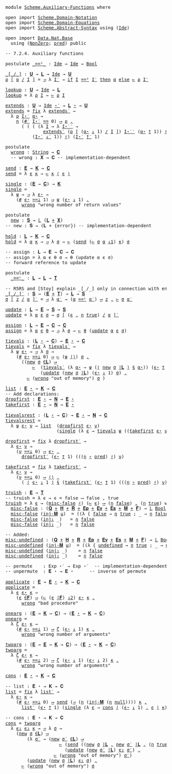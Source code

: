 <pre class="Agda">

<a id="15" class="Keyword">module</a> <a id="22" href="Scheme.Auxiliary-Functions.html" class="Module">Scheme.Auxiliary-Functions</a> <a id="49" class="Keyword">where</a>

<a id="56" class="Keyword">open</a> <a id="61" class="Keyword">import</a> <a id="68" href="Scheme.Domain-Notation.html" class="Module">Scheme.Domain-Notation</a>
<a id="91" class="Keyword">open</a> <a id="96" class="Keyword">import</a> <a id="103" href="Scheme.Domain-Equations.html" class="Module">Scheme.Domain-Equations</a>
<a id="127" class="Keyword">open</a> <a id="132" class="Keyword">import</a> <a id="139" href="Scheme.Abstract-Syntax.html" class="Module">Scheme.Abstract-Syntax</a> <a id="162" class="Keyword">using</a> <a id="168" class="Symbol">(</a><a id="169" href="Scheme.Abstract-Syntax.html#195" class="Postulate">Ide</a><a id="172" class="Symbol">)</a>

<a id="175" class="Keyword">open</a> <a id="180" class="Keyword">import</a> <a id="187" href="Data.Nat.Base.html" class="Module">Data.Nat.Base</a>
  <a id="203" class="Keyword">using</a> <a id="209" class="Symbol">(</a><a id="210" href="Data.Nat.Base.html#3266" class="Record">NonZero</a><a id="217" class="Symbol">;</a> <a id="219" href="Data.Nat.Base.html#5272" class="Function">pred</a><a id="223" class="Symbol">)</a> <a id="225" class="Keyword">public</a>

<a id="233" class="Comment">-- 7.2.4. Auxiliary functions</a>

<a id="264" class="Keyword">postulate</a> <a id="_==ᴵ_"></a><a id="274" href="Scheme.Auxiliary-Functions.html#274" class="Postulate Operator">_==ᴵ_</a> <a id="280" class="Symbol">:</a> <a id="282" href="Scheme.Abstract-Syntax.html#195" class="Postulate">Ide</a> <a id="286" class="Symbol">→</a> <a id="288" href="Scheme.Abstract-Syntax.html#195" class="Postulate">Ide</a> <a id="292" class="Symbol">→</a> <a id="294" href="Agda.Builtin.Bool.html#173" class="Datatype">Bool</a>

<a id="_[_/_]"></a><a id="300" href="Scheme.Auxiliary-Functions.html#300" class="Function Operator">_[_/_]</a> <a id="307" class="Symbol">:</a> <a id="309" href="Scheme.Domain-Equations.html#988" class="Postulate">𝐔</a> <a id="311" class="Symbol">→</a> <a id="313" href="Scheme.Domain-Equations.html#210" class="Function">𝐋</a> <a id="315" class="Symbol">→</a> <a id="317" href="Scheme.Abstract-Syntax.html#195" class="Postulate">Ide</a> <a id="321" class="Symbol">→</a> <a id="323" href="Scheme.Domain-Equations.html#988" class="Postulate">𝐔</a>
<a id="325" href="Scheme.Auxiliary-Functions.html#325" class="Bound">ρ</a> <a id="327" href="Scheme.Auxiliary-Functions.html#300" class="Function Operator">[</a> <a id="329" href="Scheme.Auxiliary-Functions.html#329" class="Bound">α</a> <a id="331" href="Scheme.Auxiliary-Functions.html#300" class="Function Operator">/</a> <a id="333" href="Scheme.Auxiliary-Functions.html#333" class="Bound">I</a> <a id="335" href="Scheme.Auxiliary-Functions.html#300" class="Function Operator">]</a> <a id="337" class="Symbol">=</a> <a id="339" href="Scheme.Domain-Equations.html#1510" class="Field">◅</a> <a id="341" class="Symbol">λ</a> <a id="343" href="Scheme.Auxiliary-Functions.html#343" class="Bound">I′</a> <a id="346" class="Symbol">→</a> <a id="348" href="Data.Bool.Base.html#1505" class="Function Operator">if</a> <a id="351" href="Scheme.Auxiliary-Functions.html#333" class="Bound">I</a> <a id="353" href="Scheme.Auxiliary-Functions.html#274" class="Postulate Operator">==ᴵ</a> <a id="357" href="Scheme.Auxiliary-Functions.html#343" class="Bound">I′</a> <a id="360" href="Data.Bool.Base.html#1505" class="Function Operator">then</a> <a id="365" href="Scheme.Auxiliary-Functions.html#329" class="Bound">α</a> <a id="367" href="Data.Bool.Base.html#1505" class="Function Operator">else</a> <a id="372" href="Scheme.Domain-Equations.html#1498" class="Field">▻</a> <a id="374" href="Scheme.Auxiliary-Functions.html#325" class="Bound">ρ</a> <a id="376" href="Scheme.Auxiliary-Functions.html#343" class="Bound">I′</a>

<a id="lookup"></a><a id="380" href="Scheme.Auxiliary-Functions.html#380" class="Function">lookup</a> <a id="387" class="Symbol">:</a> <a id="389" href="Scheme.Domain-Equations.html#988" class="Postulate">𝐔</a> <a id="391" class="Symbol">→</a> <a id="393" href="Scheme.Abstract-Syntax.html#195" class="Postulate">Ide</a> <a id="397" class="Symbol">→</a> <a id="399" href="Scheme.Domain-Equations.html#210" class="Function">𝐋</a>
<a id="401" href="Scheme.Auxiliary-Functions.html#380" class="Function">lookup</a> <a id="408" class="Symbol">=</a> <a id="410" class="Symbol">λ</a> <a id="412" href="Scheme.Auxiliary-Functions.html#412" class="Bound">ρ</a> <a id="414" href="Scheme.Auxiliary-Functions.html#414" class="Bound">I</a> <a id="416" class="Symbol">→</a> <a id="418" href="Scheme.Domain-Equations.html#1498" class="Field">▻</a> <a id="420" href="Scheme.Auxiliary-Functions.html#412" class="Bound">ρ</a> <a id="422" href="Scheme.Auxiliary-Functions.html#414" class="Bound">I</a>

<a id="extends"></a><a id="425" href="Scheme.Auxiliary-Functions.html#425" class="Function">extends</a> <a id="433" class="Symbol">:</a> <a id="435" href="Scheme.Domain-Equations.html#988" class="Postulate">𝐔</a> <a id="437" class="Symbol">→</a> <a id="439" href="Scheme.Abstract-Syntax.html#195" class="Postulate">Ide</a> <a id="443" href="Scheme.Domain-Notation.html#2877" class="Function Operator">⋆′</a> <a id="446" class="Symbol">→</a> <a id="448" href="Scheme.Domain-Equations.html#210" class="Function">𝐋</a> <a id="450" href="Scheme.Domain-Notation.html#3882" class="Function Operator">⋆</a> <a id="452" class="Symbol">→</a> <a id="454" href="Scheme.Domain-Equations.html#988" class="Postulate">𝐔</a>
<a id="456" href="Scheme.Auxiliary-Functions.html#425" class="Function">extends</a> <a id="464" class="Symbol">=</a> <a id="466" href="Scheme.Domain-Notation.html#676" class="Postulate">fix</a> <a id="470" class="Symbol">λ</a> <a id="472" href="Scheme.Auxiliary-Functions.html#472" class="Bound">extends′</a> <a id="481" class="Symbol">→</a>
  <a id="485" class="Symbol">λ</a> <a id="487" href="Scheme.Auxiliary-Functions.html#487" class="Bound">ρ</a> <a id="489" href="Scheme.Auxiliary-Functions.html#489" class="Bound">I⋆′</a> <a id="493" href="Scheme.Auxiliary-Functions.html#493" class="Bound">α⋆</a> <a id="496" class="Symbol">→</a>
    <a id="502" href="Scheme.Domain-Notation.html#1032" class="Postulate">η</a> <a id="504" class="Symbol">(</a><a id="505" href="Scheme.Domain-Notation.html#2943" class="Function">#′</a> <a id="508" href="Scheme.Auxiliary-Functions.html#489" class="Bound">I⋆′</a> <a id="512" href="Data.Nat.Base.html#1289" class="Primitive Operator">==</a> <a id="515" class="Number">0</a><a id="516" class="Symbol">)</a> <a id="518" href="Scheme.Domain-Notation.html#4841" class="Postulate Operator">⟶</a> <a id="520" href="Scheme.Auxiliary-Functions.html#487" class="Bound">ρ</a> <a id="522" href="Scheme.Domain-Notation.html#4841" class="Postulate Operator">,</a>
      <a id="530" class="Symbol">(</a> <a id="532" class="Symbol">(</a> <a id="534" class="Symbol">(</a> <a id="536" class="Symbol">(λ</a> <a id="539" href="Scheme.Auxiliary-Functions.html#539" class="Bound">I</a> <a id="541" class="Symbol">→</a> <a id="543" class="Symbol">λ</a> <a id="545" href="Scheme.Auxiliary-Functions.html#545" class="Bound">I⋆′′</a> <a id="550" class="Symbol">→</a>
              <a id="566" href="Scheme.Auxiliary-Functions.html#472" class="Bound">extends′</a> <a id="575" class="Symbol">(</a><a id="576" href="Scheme.Auxiliary-Functions.html#487" class="Bound">ρ</a> <a id="578" href="Scheme.Auxiliary-Functions.html#300" class="Function Operator">[</a> <a id="580" class="Symbol">(</a><a id="581" href="Scheme.Auxiliary-Functions.html#493" class="Bound">α⋆</a> <a id="584" href="Scheme.Domain-Notation.html#4377" class="Function Operator">↓</a> <a id="586" class="Number">1</a><a id="587" class="Symbol">)</a> <a id="589" href="Scheme.Auxiliary-Functions.html#300" class="Function Operator">/</a> <a id="591" href="Scheme.Auxiliary-Functions.html#539" class="Bound">I</a> <a id="593" href="Scheme.Auxiliary-Functions.html#300" class="Function Operator">]</a><a id="594" class="Symbol">)</a> <a id="596" href="Scheme.Auxiliary-Functions.html#545" class="Bound">I⋆′′</a> <a id="601" class="Symbol">(</a><a id="602" href="Scheme.Auxiliary-Functions.html#493" class="Bound">α⋆</a> <a id="605" href="Scheme.Domain-Notation.html#4501" class="Function Operator">†</a> <a id="607" class="Number">1</a><a id="608" class="Symbol">))</a> <a id="611" href="Scheme.Domain-Notation.html#1062" class="Postulate Operator">♯</a><a id="612" class="Symbol">)</a>
          <a id="624" class="Symbol">(</a><a id="625" href="Scheme.Auxiliary-Functions.html#489" class="Bound">I⋆′</a> <a id="629" href="Scheme.Domain-Notation.html#3089" class="Function Operator">↓′</a> <a id="632" class="Number">1</a><a id="633" class="Symbol">))</a> <a id="636" href="Scheme.Domain-Notation.html#1062" class="Postulate Operator">♯</a><a id="637" class="Symbol">)</a> <a id="639" class="Symbol">(</a><a id="640" href="Scheme.Auxiliary-Functions.html#489" class="Bound">I⋆′</a> <a id="644" href="Scheme.Domain-Notation.html#3351" class="Function Operator">†′</a> <a id="647" class="Number">1</a><a id="648" class="Symbol">)</a>

<a id="651" class="Keyword">postulate</a>
  <a id="wrong"></a><a id="663" href="Scheme.Auxiliary-Functions.html#663" class="Postulate">wrong</a> <a id="669" class="Symbol">:</a> <a id="671" href="Agda.Builtin.String.html#335" class="Postulate">String</a> <a id="678" class="Symbol">→</a> <a id="680" href="Scheme.Domain-Equations.html#1035" class="Postulate">𝐂</a>
  <a id="684" class="Comment">-- wrong : 𝐗 → 𝐂 -- implementation-dependent</a>

<a id="send"></a><a id="730" href="Scheme.Auxiliary-Functions.html#730" class="Function">send</a> <a id="735" class="Symbol">:</a> <a id="737" href="Scheme.Domain-Equations.html#896" class="Postulate">𝐄</a> <a id="739" class="Symbol">→</a> <a id="741" href="Scheme.Domain-Equations.html#1091" class="Postulate">𝐊</a> <a id="743" class="Symbol">→</a> <a id="745" href="Scheme.Domain-Equations.html#1035" class="Postulate">𝐂</a>
<a id="747" href="Scheme.Auxiliary-Functions.html#730" class="Function">send</a> <a id="752" class="Symbol">=</a> <a id="754" class="Symbol">λ</a> <a id="756" href="Scheme.Auxiliary-Functions.html#756" class="Bound">ϵ</a> <a id="758" href="Scheme.Auxiliary-Functions.html#758" class="Bound">κ</a> <a id="760" class="Symbol">→</a> <a id="762" href="Scheme.Domain-Equations.html#1498" class="Field">▻</a> <a id="764" href="Scheme.Auxiliary-Functions.html#758" class="Bound">κ</a> <a id="766" href="Scheme.Domain-Notation.html#4003" class="Function Operator">⟨</a> <a id="768" href="Scheme.Auxiliary-Functions.html#756" class="Bound">ϵ</a> <a id="770" href="Scheme.Domain-Notation.html#4003" class="Function Operator">⟩</a>

<a id="single"></a><a id="773" href="Scheme.Auxiliary-Functions.html#773" class="Function">single</a> <a id="780" class="Symbol">:</a> <a id="782" class="Symbol">(</a><a id="783" href="Scheme.Domain-Equations.html#896" class="Postulate">𝐄</a> <a id="785" class="Symbol">→</a> <a id="787" href="Scheme.Domain-Equations.html#1035" class="Postulate">𝐂</a><a id="788" class="Symbol">)</a> <a id="790" class="Symbol">→</a> <a id="792" href="Scheme.Domain-Equations.html#1091" class="Postulate">𝐊</a>
<a id="794" href="Scheme.Auxiliary-Functions.html#773" class="Function">single</a> <a id="801" class="Symbol">=</a>
  <a id="805" class="Symbol">λ</a> <a id="807" href="Scheme.Auxiliary-Functions.html#807" class="Bound">ψ</a> <a id="809" class="Symbol">→</a> <a id="811" href="Scheme.Domain-Equations.html#1510" class="Field">◅</a> <a id="813" class="Symbol">λ</a> <a id="815" href="Scheme.Auxiliary-Functions.html#815" class="Bound">ϵ⋆</a> <a id="818" class="Symbol">→</a> 
    <a id="825" class="Symbol">(</a><a id="826" href="Scheme.Domain-Notation.html#4119" class="Function">#</a> <a id="828" href="Scheme.Auxiliary-Functions.html#815" class="Bound">ϵ⋆</a> <a id="831" href="Scheme.Domain-Notation.html#1654" class="Function Operator">==⊥</a> <a id="835" class="Number">1</a><a id="836" class="Symbol">)</a> <a id="838" href="Scheme.Domain-Notation.html#4841" class="Postulate Operator">⟶</a> <a id="840" href="Scheme.Auxiliary-Functions.html#807" class="Bound">ψ</a> <a id="842" class="Symbol">(</a><a id="843" href="Scheme.Auxiliary-Functions.html#815" class="Bound">ϵ⋆</a> <a id="846" href="Scheme.Domain-Notation.html#4377" class="Function Operator">↓</a> <a id="848" class="Number">1</a><a id="849" class="Symbol">)</a> <a id="851" href="Scheme.Domain-Notation.html#4841" class="Postulate Operator">,</a>
      <a id="859" href="Scheme.Auxiliary-Functions.html#663" class="Postulate">wrong</a> <a id="865" class="String">&quot;wrong number of return values&quot;</a>

<a id="898" class="Keyword">postulate</a>
  <a id="new"></a><a id="910" href="Scheme.Auxiliary-Functions.html#910" class="Postulate">new</a> <a id="914" class="Symbol">:</a> <a id="916" href="Scheme.Domain-Equations.html#947" class="Postulate">𝐒</a> <a id="918" class="Symbol">→</a> <a id="920" href="Scheme.Domain-Notation.html#999" class="Postulate">𝕃</a> <a id="922" class="Symbol">(</a><a id="923" href="Scheme.Domain-Equations.html#210" class="Function">𝐋</a> <a id="925" href="Data.Sum.Base.html#625" class="Datatype Operator">+</a> <a id="927" href="Scheme.Domain-Equations.html#724" class="Function">𝐗</a><a id="928" class="Symbol">)</a>
<a id="930" class="Comment">-- new : 𝐒 → (𝐋 + {error}) -- implementation-dependent</a>

<a id="hold"></a><a id="986" href="Scheme.Auxiliary-Functions.html#986" class="Function">hold</a> <a id="991" class="Symbol">:</a> <a id="993" href="Scheme.Domain-Equations.html#210" class="Function">𝐋</a> <a id="995" class="Symbol">→</a> <a id="997" href="Scheme.Domain-Equations.html#1091" class="Postulate">𝐊</a> <a id="999" class="Symbol">→</a> <a id="1001" href="Scheme.Domain-Equations.html#1035" class="Postulate">𝐂</a>
<a id="1003" href="Scheme.Auxiliary-Functions.html#986" class="Function">hold</a> <a id="1008" class="Symbol">=</a> <a id="1010" class="Symbol">λ</a> <a id="1012" href="Scheme.Auxiliary-Functions.html#1012" class="Bound">α</a> <a id="1014" href="Scheme.Auxiliary-Functions.html#1014" class="Bound">κ</a> <a id="1016" class="Symbol">→</a> <a id="1018" href="Scheme.Domain-Equations.html#1510" class="Field">◅</a> <a id="1020" class="Symbol">λ</a> <a id="1022" href="Scheme.Auxiliary-Functions.html#1022" class="Bound">σ</a> <a id="1024" class="Symbol">→</a> <a id="1026" href="Scheme.Domain-Equations.html#1498" class="Field">▻</a> <a id="1028" class="Symbol">(</a><a id="1029" href="Scheme.Auxiliary-Functions.html#730" class="Function">send</a> <a id="1034" class="Symbol">(</a><a id="1035" href="Scheme.Domain-Equations.html#1498" class="Field">▻</a> <a id="1037" href="Scheme.Auxiliary-Functions.html#1022" class="Bound">σ</a> <a id="1039" href="Scheme.Auxiliary-Functions.html#1012" class="Bound">α</a> <a id="1041" href="Data.Product.Base.html#636" class="Field Operator">↓1</a><a id="1043" class="Symbol">)</a> <a id="1045" href="Scheme.Auxiliary-Functions.html#1014" class="Bound">κ</a><a id="1046" class="Symbol">)</a> <a id="1048" href="Scheme.Auxiliary-Functions.html#1022" class="Bound">σ</a>

<a id="1051" class="Comment">-- assign : 𝐋 → 𝐄 → 𝐂 → 𝐂</a>
<a id="1077" class="Comment">-- assign = λ α ϵ θ σ → θ (update α ϵ σ)</a>
<a id="1118" class="Comment">-- forward reference to update</a>

<a id="1150" class="Keyword">postulate</a>
  <a id="_==ᴸ_"></a><a id="1162" href="Scheme.Auxiliary-Functions.html#1162" class="Postulate Operator">_==ᴸ_</a> <a id="1168" class="Symbol">:</a> <a id="1170" href="Scheme.Domain-Equations.html#210" class="Function">𝐋</a> <a id="1172" class="Symbol">→</a> <a id="1174" href="Scheme.Domain-Equations.html#210" class="Function">𝐋</a> <a id="1176" class="Symbol">→</a> <a id="1178" href="Scheme.Domain-Equations.html#304" class="Function">𝐓</a>

<a id="1181" class="Comment">-- R5RS and [Stoy] explain _[_/_] only in connection with environments</a>
<a id="_[_/_]′"></a><a id="1252" href="Scheme.Auxiliary-Functions.html#1252" class="Function Operator">_[_/_]′</a> <a id="1260" class="Symbol">:</a> <a id="1262" href="Scheme.Domain-Equations.html#947" class="Postulate">𝐒</a> <a id="1264" class="Symbol">→</a> <a id="1266" class="Symbol">(</a><a id="1267" href="Scheme.Domain-Equations.html#896" class="Postulate">𝐄</a> <a id="1269" href="Data.Product.Base.html#1618" class="Function Operator">×</a> <a id="1271" href="Scheme.Domain-Equations.html#304" class="Function">𝐓</a><a id="1272" class="Symbol">)</a> <a id="1274" class="Symbol">→</a> <a id="1276" href="Scheme.Domain-Equations.html#210" class="Function">𝐋</a> <a id="1278" class="Symbol">→</a> <a id="1280" href="Scheme.Domain-Equations.html#947" class="Postulate">𝐒</a>
<a id="1282" href="Scheme.Auxiliary-Functions.html#1282" class="Bound">σ</a> <a id="1284" href="Scheme.Auxiliary-Functions.html#1252" class="Function Operator">[</a> <a id="1286" href="Scheme.Auxiliary-Functions.html#1286" class="Bound">z</a> <a id="1288" href="Scheme.Auxiliary-Functions.html#1252" class="Function Operator">/</a> <a id="1290" href="Scheme.Auxiliary-Functions.html#1290" class="Bound">α</a> <a id="1292" href="Scheme.Auxiliary-Functions.html#1252" class="Function Operator">]′</a> <a id="1295" class="Symbol">=</a> <a id="1297" href="Scheme.Domain-Equations.html#1510" class="Field">◅</a> <a id="1299" class="Symbol">λ</a> <a id="1301" href="Scheme.Auxiliary-Functions.html#1301" class="Bound">α′</a> <a id="1304" class="Symbol">→</a> <a id="1306" class="Symbol">(</a><a id="1307" href="Scheme.Auxiliary-Functions.html#1290" class="Bound">α</a> <a id="1309" href="Scheme.Auxiliary-Functions.html#1162" class="Postulate Operator">==ᴸ</a> <a id="1313" href="Scheme.Auxiliary-Functions.html#1301" class="Bound">α′</a><a id="1315" class="Symbol">)</a> <a id="1317" href="Scheme.Domain-Notation.html#4841" class="Postulate Operator">⟶</a> <a id="1319" href="Scheme.Auxiliary-Functions.html#1286" class="Bound">z</a> <a id="1321" href="Scheme.Domain-Notation.html#4841" class="Postulate Operator">,</a> <a id="1323" href="Scheme.Domain-Equations.html#1498" class="Field">▻</a> <a id="1325" href="Scheme.Auxiliary-Functions.html#1282" class="Bound">σ</a> <a id="1327" href="Scheme.Auxiliary-Functions.html#1301" class="Bound">α′</a>

<a id="update"></a><a id="1331" href="Scheme.Auxiliary-Functions.html#1331" class="Function">update</a> <a id="1338" class="Symbol">:</a> <a id="1340" href="Scheme.Domain-Equations.html#210" class="Function">𝐋</a> <a id="1342" class="Symbol">→</a> <a id="1344" href="Scheme.Domain-Equations.html#896" class="Postulate">𝐄</a> <a id="1346" class="Symbol">→</a> <a id="1348" href="Scheme.Domain-Equations.html#947" class="Postulate">𝐒</a> <a id="1350" class="Symbol">→</a> <a id="1352" href="Scheme.Domain-Equations.html#947" class="Postulate">𝐒</a>
<a id="1354" href="Scheme.Auxiliary-Functions.html#1331" class="Function">update</a> <a id="1361" class="Symbol">=</a> <a id="1363" class="Symbol">λ</a> <a id="1365" href="Scheme.Auxiliary-Functions.html#1365" class="Bound">α</a> <a id="1367" href="Scheme.Auxiliary-Functions.html#1367" class="Bound">ϵ</a> <a id="1369" href="Scheme.Auxiliary-Functions.html#1369" class="Bound">σ</a> <a id="1371" class="Symbol">→</a> <a id="1373" href="Scheme.Auxiliary-Functions.html#1369" class="Bound">σ</a> <a id="1375" href="Scheme.Auxiliary-Functions.html#1252" class="Function Operator">[</a> <a id="1377" class="Symbol">(</a><a id="1378" href="Scheme.Auxiliary-Functions.html#1367" class="Bound">ϵ</a> <a id="1380" href="Agda.Builtin.Sigma.html#235" class="InductiveConstructor Operator">,</a> <a id="1382" href="Scheme.Domain-Notation.html#1032" class="Postulate">η</a> <a id="1384" href="Agda.Builtin.Bool.html#198" class="InductiveConstructor">true</a><a id="1388" class="Symbol">)</a> <a id="1390" href="Scheme.Auxiliary-Functions.html#1252" class="Function Operator">/</a> <a id="1392" href="Scheme.Auxiliary-Functions.html#1365" class="Bound">α</a> <a id="1394" href="Scheme.Auxiliary-Functions.html#1252" class="Function Operator">]′</a>

<a id="assign"></a><a id="1398" href="Scheme.Auxiliary-Functions.html#1398" class="Function">assign</a> <a id="1405" class="Symbol">:</a> <a id="1407" href="Scheme.Domain-Equations.html#210" class="Function">𝐋</a> <a id="1409" class="Symbol">→</a> <a id="1411" href="Scheme.Domain-Equations.html#896" class="Postulate">𝐄</a> <a id="1413" class="Symbol">→</a> <a id="1415" href="Scheme.Domain-Equations.html#1035" class="Postulate">𝐂</a> <a id="1417" class="Symbol">→</a> <a id="1419" href="Scheme.Domain-Equations.html#1035" class="Postulate">𝐂</a>
<a id="1421" href="Scheme.Auxiliary-Functions.html#1398" class="Function">assign</a> <a id="1428" class="Symbol">=</a> <a id="1430" class="Symbol">λ</a> <a id="1432" href="Scheme.Auxiliary-Functions.html#1432" class="Bound">α</a> <a id="1434" href="Scheme.Auxiliary-Functions.html#1434" class="Bound">ϵ</a> <a id="1436" href="Scheme.Auxiliary-Functions.html#1436" class="Bound">θ</a> <a id="1438" class="Symbol">→</a> <a id="1440" href="Scheme.Domain-Equations.html#1510" class="Field">◅</a> <a id="1442" class="Symbol">λ</a> <a id="1444" href="Scheme.Auxiliary-Functions.html#1444" class="Bound">σ</a> <a id="1446" class="Symbol">→</a> <a id="1448" href="Scheme.Domain-Equations.html#1498" class="Field">▻</a> <a id="1450" href="Scheme.Auxiliary-Functions.html#1436" class="Bound">θ</a> <a id="1452" class="Symbol">(</a><a id="1453" href="Scheme.Auxiliary-Functions.html#1331" class="Function">update</a> <a id="1460" href="Scheme.Auxiliary-Functions.html#1432" class="Bound">α</a> <a id="1462" href="Scheme.Auxiliary-Functions.html#1434" class="Bound">ϵ</a> <a id="1464" href="Scheme.Auxiliary-Functions.html#1444" class="Bound">σ</a><a id="1465" class="Symbol">)</a>

<a id="tievals"></a><a id="1468" href="Scheme.Auxiliary-Functions.html#1468" class="Function">tievals</a> <a id="1476" class="Symbol">:</a> <a id="1478" class="Symbol">(</a><a id="1479" href="Scheme.Domain-Equations.html#210" class="Function">𝐋</a> <a id="1481" href="Scheme.Domain-Notation.html#3882" class="Function Operator">⋆</a> <a id="1483" class="Symbol">→</a> <a id="1485" href="Scheme.Domain-Equations.html#1035" class="Postulate">𝐂</a><a id="1486" class="Symbol">)</a> <a id="1488" class="Symbol">→</a> <a id="1490" href="Scheme.Domain-Equations.html#896" class="Postulate">𝐄</a> <a id="1492" href="Scheme.Domain-Notation.html#3882" class="Function Operator">⋆</a> <a id="1494" class="Symbol">→</a> <a id="1496" href="Scheme.Domain-Equations.html#1035" class="Postulate">𝐂</a>
<a id="1498" href="Scheme.Auxiliary-Functions.html#1468" class="Function">tievals</a> <a id="1506" class="Symbol">=</a> <a id="1508" href="Scheme.Domain-Notation.html#676" class="Postulate">fix</a> <a id="1512" class="Symbol">λ</a> <a id="1514" href="Scheme.Auxiliary-Functions.html#1514" class="Bound">tievals′</a> <a id="1523" class="Symbol">→</a>
  <a id="1527" class="Symbol">λ</a> <a id="1529" href="Scheme.Auxiliary-Functions.html#1529" class="Bound">ψ</a> <a id="1531" href="Scheme.Auxiliary-Functions.html#1531" class="Bound">ϵ⋆</a> <a id="1534" class="Symbol">→</a> <a id="1536" href="Scheme.Domain-Equations.html#1510" class="Field">◅</a> <a id="1538" class="Symbol">λ</a> <a id="1540" href="Scheme.Auxiliary-Functions.html#1540" class="Bound">σ</a> <a id="1542" class="Symbol">→</a>
    <a id="1548" class="Symbol">(</a><a id="1549" href="Scheme.Domain-Notation.html#4119" class="Function">#</a> <a id="1551" href="Scheme.Auxiliary-Functions.html#1531" class="Bound">ϵ⋆</a> <a id="1554" href="Scheme.Domain-Notation.html#1654" class="Function Operator">==⊥</a> <a id="1558" class="Number">0</a><a id="1559" class="Symbol">)</a> <a id="1561" href="Scheme.Domain-Notation.html#4841" class="Postulate Operator">⟶</a> <a id="1563" href="Scheme.Domain-Equations.html#1498" class="Field">▻</a> <a id="1565" class="Symbol">(</a><a id="1566" href="Scheme.Auxiliary-Functions.html#1529" class="Bound">ψ</a> <a id="1568" href="Scheme.Domain-Notation.html#3941" class="Function">⟨⟩</a><a id="1570" class="Symbol">)</a> <a id="1572" href="Scheme.Auxiliary-Functions.html#1540" class="Bound">σ</a> <a id="1574" href="Scheme.Domain-Notation.html#4841" class="Postulate Operator">,</a>
      <a id="1582" class="Symbol">((</a><a id="1584" href="Scheme.Auxiliary-Functions.html#910" class="Postulate">new</a> <a id="1588" href="Scheme.Auxiliary-Functions.html#1540" class="Bound">σ</a> <a id="1590" href="Scheme.Domain-Equations.html#2103" class="Function Operator">∈𝐋</a><a id="1592" class="Symbol">)</a> <a id="1594" href="Scheme.Domain-Notation.html#4841" class="Postulate Operator">⟶</a>
          <a id="1606" href="Scheme.Domain-Equations.html#1498" class="Field">▻</a>  <a id="1609" class="Symbol">(</a><a id="1610" href="Scheme.Auxiliary-Functions.html#1514" class="Bound">tievals′</a> <a id="1619" class="Symbol">(λ</a> <a id="1622" href="Scheme.Auxiliary-Functions.html#1622" class="Bound">α⋆</a> <a id="1625" class="Symbol">→</a> <a id="1627" href="Scheme.Auxiliary-Functions.html#1529" class="Bound">ψ</a> <a id="1629" class="Symbol">(</a><a id="1630" href="Scheme.Domain-Notation.html#4003" class="Function Operator">⟨</a> <a id="1632" href="Scheme.Auxiliary-Functions.html#910" class="Postulate">new</a> <a id="1636" href="Scheme.Auxiliary-Functions.html#1540" class="Bound">σ</a> <a id="1638" href="Scheme.Domain-Equations.html#2192" class="Function Operator">|𝐋</a> <a id="1641" href="Scheme.Domain-Notation.html#4003" class="Function Operator">⟩</a> <a id="1643" href="Scheme.Domain-Notation.html#4198" class="Function Operator">§</a> <a id="1645" href="Scheme.Auxiliary-Functions.html#1622" class="Bound">α⋆</a><a id="1647" class="Symbol">))</a> <a id="1650" class="Symbol">(</a><a id="1651" href="Scheme.Auxiliary-Functions.html#1531" class="Bound">ϵ⋆</a> <a id="1654" href="Scheme.Domain-Notation.html#4501" class="Function Operator">†</a> <a id="1656" class="Number">1</a><a id="1657" class="Symbol">))</a>
             <a id="1673" class="Symbol">(</a><a id="1674" href="Scheme.Auxiliary-Functions.html#1331" class="Function">update</a> <a id="1681" class="Symbol">(</a><a id="1682" href="Scheme.Auxiliary-Functions.html#910" class="Postulate">new</a> <a id="1686" href="Scheme.Auxiliary-Functions.html#1540" class="Bound">σ</a> <a id="1688" href="Scheme.Domain-Equations.html#2192" class="Function Operator">|𝐋</a><a id="1690" class="Symbol">)</a> <a id="1692" class="Symbol">(</a><a id="1693" href="Scheme.Auxiliary-Functions.html#1531" class="Bound">ϵ⋆</a> <a id="1696" href="Scheme.Domain-Notation.html#4377" class="Function Operator">↓</a> <a id="1698" class="Number">1</a><a id="1699" class="Symbol">)</a> <a id="1701" href="Scheme.Auxiliary-Functions.html#1540" class="Bound">σ</a><a id="1702" class="Symbol">)</a> <a id="1704" href="Scheme.Domain-Notation.html#4841" class="Postulate Operator">,</a>
        <a id="1714" href="Scheme.Domain-Equations.html#1498" class="Field">▻</a> <a id="1716" class="Symbol">(</a><a id="1717" href="Scheme.Auxiliary-Functions.html#663" class="Postulate">wrong</a> <a id="1723" class="String">&quot;out of memory&quot;</a><a id="1738" class="Symbol">)</a> <a id="1740" href="Scheme.Auxiliary-Functions.html#1540" class="Bound">σ</a> <a id="1742" class="Symbol">)</a>

<a id="list"></a><a id="1745" href="Scheme.Auxiliary-Functions.html#1745" class="Function">list</a> <a id="1750" class="Symbol">:</a> <a id="1752" href="Scheme.Domain-Equations.html#896" class="Postulate">𝐄</a> <a id="1754" href="Scheme.Domain-Notation.html#3882" class="Function Operator">⋆</a> <a id="1756" class="Symbol">→</a> <a id="1758" href="Scheme.Domain-Equations.html#1091" class="Postulate">𝐊</a> <a id="1760" class="Symbol">→</a> <a id="1762" href="Scheme.Domain-Equations.html#1035" class="Postulate">𝐂</a>
<a id="1764" class="Comment">-- Add declarations:</a>
<a id="dropfirst"></a><a id="1785" href="Scheme.Auxiliary-Functions.html#1785" class="Function">dropfirst</a> <a id="1795" class="Symbol">:</a> <a id="1797" href="Scheme.Domain-Equations.html#896" class="Postulate">𝐄</a> <a id="1799" href="Scheme.Domain-Notation.html#3882" class="Function Operator">⋆</a> <a id="1801" class="Symbol">→</a> <a id="1803" href="Scheme.Domain-Equations.html#254" class="Function">𝐍</a> <a id="1805" class="Symbol">→</a> <a id="1807" href="Scheme.Domain-Equations.html#896" class="Postulate">𝐄</a> <a id="1809" href="Scheme.Domain-Notation.html#3882" class="Function Operator">⋆</a>
<a id="takefirst"></a><a id="1811" href="Scheme.Auxiliary-Functions.html#1811" class="Function">takefirst</a> <a id="1821" class="Symbol">:</a> <a id="1823" href="Scheme.Domain-Equations.html#896" class="Postulate">𝐄</a> <a id="1825" href="Scheme.Domain-Notation.html#3882" class="Function Operator">⋆</a> <a id="1827" class="Symbol">→</a> <a id="1829" href="Scheme.Domain-Equations.html#254" class="Function">𝐍</a> <a id="1831" class="Symbol">→</a> <a id="1833" href="Scheme.Domain-Equations.html#896" class="Postulate">𝐄</a> <a id="1835" href="Scheme.Domain-Notation.html#3882" class="Function Operator">⋆</a>

<a id="tievalsrest"></a><a id="1838" href="Scheme.Auxiliary-Functions.html#1838" class="Function">tievalsrest</a> <a id="1850" class="Symbol">:</a> <a id="1852" class="Symbol">(</a><a id="1853" href="Scheme.Domain-Equations.html#210" class="Function">𝐋</a> <a id="1855" href="Scheme.Domain-Notation.html#3882" class="Function Operator">⋆</a> <a id="1857" class="Symbol">→</a> <a id="1859" href="Scheme.Domain-Equations.html#1035" class="Postulate">𝐂</a><a id="1860" class="Symbol">)</a> <a id="1862" class="Symbol">→</a> <a id="1864" href="Scheme.Domain-Equations.html#896" class="Postulate">𝐄</a> <a id="1866" href="Scheme.Domain-Notation.html#3882" class="Function Operator">⋆</a> <a id="1868" class="Symbol">→</a> <a id="1870" href="Scheme.Domain-Equations.html#254" class="Function">𝐍</a> <a id="1872" class="Symbol">→</a> <a id="1874" href="Scheme.Domain-Equations.html#1035" class="Postulate">𝐂</a>
<a id="1876" href="Scheme.Auxiliary-Functions.html#1838" class="Function">tievalsrest</a> <a id="1888" class="Symbol">=</a>
  <a id="1892" class="Symbol">λ</a> <a id="1894" href="Scheme.Auxiliary-Functions.html#1894" class="Bound">ψ</a> <a id="1896" href="Scheme.Auxiliary-Functions.html#1896" class="Bound">ϵ⋆</a> <a id="1899" href="Scheme.Auxiliary-Functions.html#1899" class="Bound">ν</a> <a id="1901" class="Symbol">→</a> <a id="1903" href="Scheme.Auxiliary-Functions.html#1745" class="Function">list</a>  <a id="1909" class="Symbol">(</a><a id="1910" href="Scheme.Auxiliary-Functions.html#1785" class="Function">dropfirst</a> <a id="1920" href="Scheme.Auxiliary-Functions.html#1896" class="Bound">ϵ⋆</a> <a id="1923" href="Scheme.Auxiliary-Functions.html#1899" class="Bound">ν</a><a id="1924" class="Symbol">)</a>
                   <a id="1945" class="Symbol">(</a><a id="1946" href="Scheme.Auxiliary-Functions.html#773" class="Function">single</a> <a id="1953" class="Symbol">(λ</a> <a id="1956" href="Scheme.Auxiliary-Functions.html#1956" class="Bound">ϵ</a> <a id="1958" class="Symbol">→</a> <a id="1960" href="Scheme.Auxiliary-Functions.html#1468" class="Function">tievals</a> <a id="1968" href="Scheme.Auxiliary-Functions.html#1894" class="Bound">ψ</a> <a id="1970" class="Symbol">((</a><a id="1972" href="Scheme.Auxiliary-Functions.html#1811" class="Function">takefirst</a> <a id="1982" href="Scheme.Auxiliary-Functions.html#1896" class="Bound">ϵ⋆</a> <a id="1985" href="Scheme.Auxiliary-Functions.html#1899" class="Bound">ν</a><a id="1986" class="Symbol">)</a> <a id="1988" href="Scheme.Domain-Notation.html#4198" class="Function Operator">§</a> <a id="1990" href="Scheme.Domain-Notation.html#4003" class="Function Operator">⟨</a> <a id="1992" href="Scheme.Auxiliary-Functions.html#1956" class="Bound">ϵ</a> <a id="1994" href="Scheme.Domain-Notation.html#4003" class="Function Operator">⟩</a><a id="1995" class="Symbol">)))</a>

<a id="2000" href="Scheme.Auxiliary-Functions.html#1785" class="Function">dropfirst</a> <a id="2010" class="Symbol">=</a> <a id="2012" href="Scheme.Domain-Notation.html#676" class="Postulate">fix</a> <a id="2016" class="Symbol">λ</a> <a id="2018" href="Scheme.Auxiliary-Functions.html#2018" class="Bound">dropfirst′</a> <a id="2029" class="Symbol">→</a>
  <a id="2033" class="Symbol">λ</a> <a id="2035" href="Scheme.Auxiliary-Functions.html#2035" class="Bound">ϵ⋆</a> <a id="2038" href="Scheme.Auxiliary-Functions.html#2038" class="Bound">ν</a> <a id="2040" class="Symbol">→</a>
    <a id="2046" class="Symbol">(</a><a id="2047" href="Scheme.Auxiliary-Functions.html#2038" class="Bound">ν</a> <a id="2049" href="Scheme.Domain-Notation.html#1654" class="Function Operator">==⊥</a> <a id="2053" class="Number">0</a><a id="2054" class="Symbol">)</a> <a id="2056" href="Scheme.Domain-Notation.html#4841" class="Postulate Operator">⟶</a> <a id="2058" href="Scheme.Auxiliary-Functions.html#2035" class="Bound">ϵ⋆</a> <a id="2061" href="Scheme.Domain-Notation.html#4841" class="Postulate Operator">,</a>
      <a id="2069" href="Scheme.Auxiliary-Functions.html#2018" class="Bound">dropfirst′</a> <a id="2080" class="Symbol">(</a><a id="2081" href="Scheme.Auxiliary-Functions.html#2035" class="Bound">ϵ⋆</a> <a id="2084" href="Scheme.Domain-Notation.html#4501" class="Function Operator">†</a> <a id="2086" class="Number">1</a><a id="2087" class="Symbol">)</a> <a id="2089" class="Symbol">(((</a><a id="2092" href="Scheme.Domain-Notation.html#1032" class="Postulate">η</a> <a id="2094" href="Function.Base.html#1115" class="Function Operator">∘</a> <a id="2096" href="Data.Nat.Base.html#5272" class="Function">pred</a><a id="2100" class="Symbol">)</a> <a id="2102" href="Scheme.Domain-Notation.html#1062" class="Postulate Operator">♯</a><a id="2103" class="Symbol">)</a> <a id="2105" href="Scheme.Auxiliary-Functions.html#2038" class="Bound">ν</a><a id="2106" class="Symbol">)</a>

<a id="2109" href="Scheme.Auxiliary-Functions.html#1811" class="Function">takefirst</a> <a id="2119" class="Symbol">=</a> <a id="2121" href="Scheme.Domain-Notation.html#676" class="Postulate">fix</a> <a id="2125" class="Symbol">λ</a> <a id="2127" href="Scheme.Auxiliary-Functions.html#2127" class="Bound">takefirst′</a> <a id="2138" class="Symbol">→</a>
  <a id="2142" class="Symbol">λ</a> <a id="2144" href="Scheme.Auxiliary-Functions.html#2144" class="Bound">ϵ⋆</a> <a id="2147" href="Scheme.Auxiliary-Functions.html#2147" class="Bound">ν</a> <a id="2149" class="Symbol">→</a>
    <a id="2155" class="Symbol">(</a><a id="2156" href="Scheme.Auxiliary-Functions.html#2147" class="Bound">ν</a> <a id="2158" href="Scheme.Domain-Notation.html#1654" class="Function Operator">==⊥</a> <a id="2162" class="Number">0</a><a id="2163" class="Symbol">)</a> <a id="2165" href="Scheme.Domain-Notation.html#4841" class="Postulate Operator">⟶</a> <a id="2167" href="Scheme.Domain-Notation.html#3941" class="Function">⟨⟩</a> <a id="2170" href="Scheme.Domain-Notation.html#4841" class="Postulate Operator">,</a>
      <a id="2178" class="Symbol">(</a> <a id="2180" href="Scheme.Domain-Notation.html#4003" class="Function Operator">⟨</a> <a id="2182" href="Scheme.Auxiliary-Functions.html#2144" class="Bound">ϵ⋆</a> <a id="2185" href="Scheme.Domain-Notation.html#4377" class="Function Operator">↓</a> <a id="2187" class="Number">1</a> <a id="2189" href="Scheme.Domain-Notation.html#4003" class="Function Operator">⟩</a> <a id="2191" href="Scheme.Domain-Notation.html#4198" class="Function Operator">§</a> <a id="2193" class="Symbol">(</a><a id="2194" href="Scheme.Auxiliary-Functions.html#2127" class="Bound">takefirst′</a> <a id="2205" class="Symbol">(</a><a id="2206" href="Scheme.Auxiliary-Functions.html#2144" class="Bound">ϵ⋆</a> <a id="2209" href="Scheme.Domain-Notation.html#4501" class="Function Operator">†</a> <a id="2211" class="Number">1</a><a id="2212" class="Symbol">)</a> <a id="2214" class="Symbol">(((</a><a id="2217" href="Scheme.Domain-Notation.html#1032" class="Postulate">η</a> <a id="2219" href="Function.Base.html#1115" class="Function Operator">∘</a> <a id="2221" href="Data.Nat.Base.html#5272" class="Function">pred</a><a id="2225" class="Symbol">)</a> <a id="2227" href="Scheme.Domain-Notation.html#1062" class="Postulate Operator">♯</a><a id="2228" class="Symbol">)</a> <a id="2230" href="Scheme.Auxiliary-Functions.html#2147" class="Bound">ν</a><a id="2231" class="Symbol">))</a> <a id="2234" class="Symbol">)</a>

<a id="truish"></a><a id="2237" href="Scheme.Auxiliary-Functions.html#2237" class="Function">truish</a> <a id="2244" class="Symbol">:</a> <a id="2246" href="Scheme.Domain-Equations.html#896" class="Postulate">𝐄</a> <a id="2248" class="Symbol">→</a> <a id="2250" href="Scheme.Domain-Equations.html#304" class="Function">𝐓</a>
<a id="2252" class="Comment">-- truish = λ ϵ → ϵ = false ⟶ false , true</a>
<a id="2295" href="Scheme.Auxiliary-Functions.html#2237" class="Function">truish</a> <a id="2302" class="Symbol">=</a> <a id="2304" class="Symbol">λ</a> <a id="2306" href="Scheme.Auxiliary-Functions.html#2306" class="Bound">ϵ</a> <a id="2308" class="Symbol">→</a> <a id="2310" class="Symbol">(</a><a id="2311" href="Scheme.Auxiliary-Functions.html#2362" class="Function">misc-false</a> <a id="2322" href="Scheme.Domain-Notation.html#1062" class="Postulate Operator">♯</a><a id="2323" class="Symbol">)</a> <a id="2325" class="Symbol">(</a><a id="2326" href="Scheme.Domain-Equations.html#1498" class="Field">▻</a> <a id="2328" href="Scheme.Auxiliary-Functions.html#2306" class="Bound">ϵ</a><a id="2329" class="Symbol">)</a> <a id="2331" href="Scheme.Domain-Notation.html#4841" class="Postulate Operator">⟶</a> <a id="2333" class="Symbol">(</a><a id="2334" href="Scheme.Domain-Notation.html#1032" class="Postulate">η</a> <a id="2336" href="Agda.Builtin.Bool.html#192" class="InductiveConstructor">false</a><a id="2341" class="Symbol">)</a> <a id="2343" href="Scheme.Domain-Notation.html#4841" class="Postulate Operator">,</a> <a id="2345" class="Symbol">(</a><a id="2346" href="Scheme.Domain-Notation.html#1032" class="Postulate">η</a> <a id="2348" href="Agda.Builtin.Bool.html#198" class="InductiveConstructor">true</a><a id="2352" class="Symbol">)</a> <a id="2354" class="Keyword">where</a>
  <a id="2362" href="Scheme.Auxiliary-Functions.html#2362" class="Function">misc-false</a> <a id="2373" class="Symbol">:</a> <a id="2375" class="Symbol">(</a><a id="2376" href="Scheme.Domain-Equations.html#357" class="Postulate">𝐐</a> <a id="2378" href="Data.Sum.Base.html#625" class="Datatype Operator">+</a> <a id="2380" href="Scheme.Domain-Equations.html#399" class="Postulate">𝐇</a> <a id="2382" href="Data.Sum.Base.html#625" class="Datatype Operator">+</a> <a id="2384" href="Scheme.Domain-Equations.html#444" class="Postulate">𝐑</a> <a id="2386" href="Data.Sum.Base.html#625" class="Datatype Operator">+</a> <a id="2388" href="Scheme.Domain-Equations.html#476" class="Function">𝐄𝐩</a> <a id="2391" href="Data.Sum.Base.html#625" class="Datatype Operator">+</a> <a id="2393" href="Scheme.Domain-Equations.html#516" class="Function">𝐄𝐯</a> <a id="2396" href="Data.Sum.Base.html#625" class="Datatype Operator">+</a> <a id="2398" href="Scheme.Domain-Equations.html#558" class="Function">𝐄𝐬</a> <a id="2401" href="Data.Sum.Base.html#625" class="Datatype Operator">+</a> <a id="2403" href="Scheme.Domain-Equations.html#676" class="Function">𝐌</a> <a id="2405" href="Data.Sum.Base.html#625" class="Datatype Operator">+</a> <a id="2407" href="Scheme.Domain-Equations.html#845" class="Postulate">𝐅</a><a id="2408" class="Symbol">)</a> <a id="2410" class="Symbol">→</a> <a id="2412" href="Scheme.Domain-Notation.html#999" class="Postulate">𝕃</a> <a id="2414" href="Agda.Builtin.Bool.html#173" class="Datatype">Bool</a>
  <a id="2421" href="Scheme.Auxiliary-Functions.html#2362" class="Function">misc-false</a> <a id="2432" class="Symbol">(</a><a id="2433" href="Scheme.Domain-Equations.html#1797" class="InductiveConstructor">inj-𝐌</a> <a id="2439" href="Scheme.Auxiliary-Functions.html#2439" class="Bound">μ</a><a id="2440" class="Symbol">)</a>  <a id="2443" class="Symbol">=</a> <a id="2445" class="Symbol">((λ</a> <a id="2449" class="Symbol">{</a> <a id="2451" href="Scheme.Domain-Equations.html#631" class="InductiveConstructor">false</a> <a id="2457" class="Symbol">→</a> <a id="2459" href="Scheme.Domain-Notation.html#1032" class="Postulate">η</a> <a id="2461" href="Agda.Builtin.Bool.html#198" class="InductiveConstructor">true</a> <a id="2466" class="Symbol">;</a> <a id="2468" class="CatchallClause Symbol">_</a> <a id="2470" class="Symbol">→</a> <a id="2472" href="Scheme.Domain-Notation.html#1032" class="Postulate">η</a> <a id="2474" href="Agda.Builtin.Bool.html#192" class="InductiveConstructor">false</a> <a id="2480" class="Symbol">})</a> <a id="2483" href="Scheme.Domain-Notation.html#1062" class="Postulate Operator">♯</a><a id="2484" class="Symbol">)</a> <a id="2486" class="Symbol">(</a><a id="2487" href="Scheme.Auxiliary-Functions.html#2439" class="Bound">μ</a><a id="2488" class="Symbol">)</a>
  <a id="2492" href="Scheme.Auxiliary-Functions.html#2362" class="Function">misc-false</a> <a id="2503" class="Symbol">(</a><a id="2504" href="Data.Sum.Base.html#675" class="InductiveConstructor">inj₁</a> <a id="2509" class="Symbol">_)</a>   <a id="2514" class="Symbol">=</a> <a id="2516" href="Scheme.Domain-Notation.html#1032" class="Postulate">η</a> <a id="2518" href="Agda.Builtin.Bool.html#192" class="InductiveConstructor">false</a>
  <a id="2526" href="Scheme.Auxiliary-Functions.html#2362" class="CatchallClause Function">misc-false</a><a id="2536" class="CatchallClause"> </a><a id="2537" class="CatchallClause Symbol">(</a><a id="2538" href="Data.Sum.Base.html#700" class="CatchallClause InductiveConstructor">inj₂</a><a id="2542" class="CatchallClause"> </a><a id="2543" class="CatchallClause Symbol">_)</a>   <a id="2548" class="Symbol">=</a> <a id="2550" href="Scheme.Domain-Notation.html#1032" class="Postulate">η</a> <a id="2552" href="Agda.Builtin.Bool.html#192" class="InductiveConstructor">false</a>

<a id="2559" class="Comment">-- Added:</a>
<a id="misc-undefined"></a><a id="2569" href="Scheme.Auxiliary-Functions.html#2569" class="Function">misc-undefined</a> <a id="2584" class="Symbol">:</a> <a id="2586" class="Symbol">(</a><a id="2587" href="Scheme.Domain-Equations.html#357" class="Postulate">𝐐</a> <a id="2589" href="Data.Sum.Base.html#625" class="Datatype Operator">+</a> <a id="2591" href="Scheme.Domain-Equations.html#399" class="Postulate">𝐇</a> <a id="2593" href="Data.Sum.Base.html#625" class="Datatype Operator">+</a> <a id="2595" href="Scheme.Domain-Equations.html#444" class="Postulate">𝐑</a> <a id="2597" href="Data.Sum.Base.html#625" class="Datatype Operator">+</a> <a id="2599" href="Scheme.Domain-Equations.html#476" class="Function">𝐄𝐩</a> <a id="2602" href="Data.Sum.Base.html#625" class="Datatype Operator">+</a> <a id="2604" href="Scheme.Domain-Equations.html#516" class="Function">𝐄𝐯</a> <a id="2607" href="Data.Sum.Base.html#625" class="Datatype Operator">+</a> <a id="2609" href="Scheme.Domain-Equations.html#558" class="Function">𝐄𝐬</a> <a id="2612" href="Data.Sum.Base.html#625" class="Datatype Operator">+</a> <a id="2614" href="Scheme.Domain-Equations.html#676" class="Function">𝐌</a> <a id="2616" href="Data.Sum.Base.html#625" class="Datatype Operator">+</a> <a id="2618" href="Scheme.Domain-Equations.html#845" class="Postulate">𝐅</a><a id="2619" class="Symbol">)</a> <a id="2621" class="Symbol">→</a> <a id="2623" href="Scheme.Domain-Notation.html#999" class="Postulate">𝕃</a> <a id="2625" href="Agda.Builtin.Bool.html#173" class="Datatype">Bool</a>
<a id="2630" href="Scheme.Auxiliary-Functions.html#2569" class="Function">misc-undefined</a> <a id="2645" class="Symbol">(</a><a id="2646" href="Scheme.Domain-Equations.html#1797" class="InductiveConstructor">inj-𝐌</a> <a id="2652" href="Scheme.Auxiliary-Functions.html#2652" class="Bound">μ</a><a id="2653" class="Symbol">)</a>  <a id="2656" class="Symbol">=</a> <a id="2658" class="Symbol">((λ</a> <a id="2662" class="Symbol">{</a> <a id="2664" href="Scheme.Domain-Equations.html#647" class="InductiveConstructor">undefined</a> <a id="2674" class="Symbol">→</a> <a id="2676" href="Scheme.Domain-Notation.html#1032" class="Postulate">η</a> <a id="2678" href="Agda.Builtin.Bool.html#198" class="InductiveConstructor">true</a> <a id="2683" class="Symbol">;</a> <a id="2685" class="CatchallClause Symbol">_</a> <a id="2687" class="Symbol">→</a> <a id="2689" href="Scheme.Domain-Notation.html#1032" class="Postulate">η</a> <a id="2691" href="Agda.Builtin.Bool.html#192" class="InductiveConstructor">false</a> <a id="2697" class="Symbol">})</a> <a id="2700" href="Scheme.Domain-Notation.html#1062" class="Postulate Operator">♯</a><a id="2701" class="Symbol">)</a> <a id="2703" class="Symbol">(</a><a id="2704" href="Scheme.Auxiliary-Functions.html#2652" class="Bound">μ</a><a id="2705" class="Symbol">)</a>
<a id="2707" href="Scheme.Auxiliary-Functions.html#2569" class="Function">misc-undefined</a> <a id="2722" class="Symbol">(</a><a id="2723" href="Data.Sum.Base.html#675" class="InductiveConstructor">inj₁</a> <a id="2728" class="Symbol">_)</a>    <a id="2734" class="Symbol">=</a> <a id="2736" href="Scheme.Domain-Notation.html#1032" class="Postulate">η</a> <a id="2738" href="Agda.Builtin.Bool.html#192" class="InductiveConstructor">false</a>
<a id="2744" href="Scheme.Auxiliary-Functions.html#2569" class="CatchallClause Function">misc-undefined</a><a id="2758" class="CatchallClause"> </a><a id="2759" class="CatchallClause Symbol">(</a><a id="2760" href="Data.Sum.Base.html#700" class="CatchallClause InductiveConstructor">inj₂</a><a id="2764" class="CatchallClause"> </a><a id="2765" class="CatchallClause Symbol">_)</a>    <a id="2771" class="Symbol">=</a> <a id="2773" href="Scheme.Domain-Notation.html#1032" class="Postulate">η</a> <a id="2775" href="Agda.Builtin.Bool.html#192" class="InductiveConstructor">false</a>

<a id="2782" class="Comment">-- permute    : Exp ⋆′ → Exp ⋆′  -- implementation-dependent</a>
<a id="2843" class="Comment">-- unpermute  : 𝐄 ⋆ → 𝐄 ⋆      -- inverse of permute</a>

<a id="applicate"></a><a id="2897" href="Scheme.Auxiliary-Functions.html#2897" class="Function">applicate</a> <a id="2907" class="Symbol">:</a> <a id="2909" href="Scheme.Domain-Equations.html#896" class="Postulate">𝐄</a> <a id="2911" class="Symbol">→</a> <a id="2913" href="Scheme.Domain-Equations.html#896" class="Postulate">𝐄</a> <a id="2915" href="Scheme.Domain-Notation.html#3882" class="Function Operator">⋆</a> <a id="2917" class="Symbol">→</a> <a id="2919" href="Scheme.Domain-Equations.html#1091" class="Postulate">𝐊</a> <a id="2921" class="Symbol">→</a> <a id="2923" href="Scheme.Domain-Equations.html#1035" class="Postulate">𝐂</a>
<a id="2925" href="Scheme.Auxiliary-Functions.html#2897" class="Function">applicate</a> <a id="2935" class="Symbol">=</a>
  <a id="2939" class="Symbol">λ</a> <a id="2941" href="Scheme.Auxiliary-Functions.html#2941" class="Bound">ϵ</a> <a id="2943" href="Scheme.Auxiliary-Functions.html#2943" class="Bound">ϵ⋆</a> <a id="2946" href="Scheme.Auxiliary-Functions.html#2946" class="Bound">κ</a> <a id="2948" class="Symbol">→</a>
    <a id="2954" class="Symbol">(</a><a id="2955" href="Scheme.Auxiliary-Functions.html#2941" class="Bound">ϵ</a> <a id="2957" href="Scheme.Domain-Equations.html#1932" class="Function Operator">∈𝐅</a><a id="2959" class="Symbol">)</a> <a id="2961" href="Scheme.Domain-Notation.html#4841" class="Postulate Operator">⟶</a> <a id="2963" class="Symbol">(</a><a id="2964" href="Scheme.Domain-Equations.html#1498" class="Field">▻</a> <a id="2966" class="Symbol">(</a><a id="2967" href="Scheme.Auxiliary-Functions.html#2941" class="Bound">ϵ</a> <a id="2969" href="Scheme.Domain-Equations.html#2026" class="Function Operator">|𝐅</a><a id="2971" class="Symbol">)</a> <a id="2973" href="Data.Product.Base.html#650" class="Field Operator">↓2</a><a id="2975" class="Symbol">)</a> <a id="2977" href="Scheme.Auxiliary-Functions.html#2943" class="Bound">ϵ⋆</a> <a id="2980" href="Scheme.Auxiliary-Functions.html#2946" class="Bound">κ</a> <a id="2982" href="Scheme.Domain-Notation.html#4841" class="Postulate Operator">,</a>
      <a id="2990" href="Scheme.Auxiliary-Functions.html#663" class="Postulate">wrong</a> <a id="2996" class="String">&quot;bad procedure&quot;</a>

<a id="onearg"></a><a id="3013" href="Scheme.Auxiliary-Functions.html#3013" class="Function">onearg</a> <a id="3020" class="Symbol">:</a> <a id="3022" class="Symbol">(</a><a id="3023" href="Scheme.Domain-Equations.html#896" class="Postulate">𝐄</a> <a id="3025" class="Symbol">→</a> <a id="3027" href="Scheme.Domain-Equations.html#1091" class="Postulate">𝐊</a> <a id="3029" class="Symbol">→</a> <a id="3031" href="Scheme.Domain-Equations.html#1035" class="Postulate">𝐂</a><a id="3032" class="Symbol">)</a> <a id="3034" class="Symbol">→</a> <a id="3036" class="Symbol">(</a><a id="3037" href="Scheme.Domain-Equations.html#896" class="Postulate">𝐄</a> <a id="3039" href="Scheme.Domain-Notation.html#3882" class="Function Operator">⋆</a> <a id="3041" class="Symbol">→</a> <a id="3043" href="Scheme.Domain-Equations.html#1091" class="Postulate">𝐊</a> <a id="3045" class="Symbol">→</a> <a id="3047" href="Scheme.Domain-Equations.html#1035" class="Postulate">𝐂</a><a id="3048" class="Symbol">)</a>
<a id="3050" href="Scheme.Auxiliary-Functions.html#3013" class="Function">onearg</a> <a id="3057" class="Symbol">=</a>
  <a id="3061" class="Symbol">λ</a> <a id="3063" href="Scheme.Auxiliary-Functions.html#3063" class="Bound">ζ</a> <a id="3065" href="Scheme.Auxiliary-Functions.html#3065" class="Bound">ϵ⋆</a> <a id="3068" href="Scheme.Auxiliary-Functions.html#3068" class="Bound">κ</a> <a id="3070" class="Symbol">→</a>
    <a id="3076" class="Symbol">(</a><a id="3077" href="Scheme.Domain-Notation.html#4119" class="Function">#</a> <a id="3079" href="Scheme.Auxiliary-Functions.html#3065" class="Bound">ϵ⋆</a> <a id="3082" href="Scheme.Domain-Notation.html#1654" class="Function Operator">==⊥</a> <a id="3086" class="Number">1</a><a id="3087" class="Symbol">)</a> <a id="3089" href="Scheme.Domain-Notation.html#4841" class="Postulate Operator">⟶</a> <a id="3091" href="Scheme.Auxiliary-Functions.html#3063" class="Bound">ζ</a> <a id="3093" class="Symbol">(</a><a id="3094" href="Scheme.Auxiliary-Functions.html#3065" class="Bound">ϵ⋆</a> <a id="3097" href="Scheme.Domain-Notation.html#4377" class="Function Operator">↓</a> <a id="3099" class="Number">1</a><a id="3100" class="Symbol">)</a> <a id="3102" href="Scheme.Auxiliary-Functions.html#3068" class="Bound">κ</a> <a id="3104" href="Scheme.Domain-Notation.html#4841" class="Postulate Operator">,</a>
      <a id="3112" href="Scheme.Auxiliary-Functions.html#663" class="Postulate">wrong</a> <a id="3118" class="String">&quot;wrong number of arguments&quot;</a>

<a id="twoarg"></a><a id="3147" href="Scheme.Auxiliary-Functions.html#3147" class="Function">twoarg</a> <a id="3154" class="Symbol">:</a> <a id="3156" class="Symbol">(</a><a id="3157" href="Scheme.Domain-Equations.html#896" class="Postulate">𝐄</a> <a id="3159" class="Symbol">→</a> <a id="3161" href="Scheme.Domain-Equations.html#896" class="Postulate">𝐄</a> <a id="3163" class="Symbol">→</a> <a id="3165" href="Scheme.Domain-Equations.html#1091" class="Postulate">𝐊</a> <a id="3167" class="Symbol">→</a> <a id="3169" href="Scheme.Domain-Equations.html#1035" class="Postulate">𝐂</a><a id="3170" class="Symbol">)</a> <a id="3172" class="Symbol">→</a> <a id="3174" class="Symbol">(</a><a id="3175" href="Scheme.Domain-Equations.html#896" class="Postulate">𝐄</a> <a id="3177" href="Scheme.Domain-Notation.html#3882" class="Function Operator">⋆</a> <a id="3179" class="Symbol">→</a> <a id="3181" href="Scheme.Domain-Equations.html#1091" class="Postulate">𝐊</a> <a id="3183" class="Symbol">→</a> <a id="3185" href="Scheme.Domain-Equations.html#1035" class="Postulate">𝐂</a><a id="3186" class="Symbol">)</a>
<a id="3188" href="Scheme.Auxiliary-Functions.html#3147" class="Function">twoarg</a> <a id="3195" class="Symbol">=</a>
  <a id="3199" class="Symbol">λ</a> <a id="3201" href="Scheme.Auxiliary-Functions.html#3201" class="Bound">ζ</a> <a id="3203" href="Scheme.Auxiliary-Functions.html#3203" class="Bound">ϵ⋆</a> <a id="3206" href="Scheme.Auxiliary-Functions.html#3206" class="Bound">κ</a> <a id="3208" class="Symbol">→</a>
    <a id="3214" class="Symbol">(</a><a id="3215" href="Scheme.Domain-Notation.html#4119" class="Function">#</a> <a id="3217" href="Scheme.Auxiliary-Functions.html#3203" class="Bound">ϵ⋆</a> <a id="3220" href="Scheme.Domain-Notation.html#1654" class="Function Operator">==⊥</a> <a id="3224" class="Number">2</a><a id="3225" class="Symbol">)</a> <a id="3227" href="Scheme.Domain-Notation.html#4841" class="Postulate Operator">⟶</a> <a id="3229" href="Scheme.Auxiliary-Functions.html#3201" class="Bound">ζ</a> <a id="3231" class="Symbol">(</a><a id="3232" href="Scheme.Auxiliary-Functions.html#3203" class="Bound">ϵ⋆</a> <a id="3235" href="Scheme.Domain-Notation.html#4377" class="Function Operator">↓</a> <a id="3237" class="Number">1</a><a id="3238" class="Symbol">)</a> <a id="3240" class="Symbol">(</a><a id="3241" href="Scheme.Auxiliary-Functions.html#3203" class="Bound">ϵ⋆</a> <a id="3244" href="Scheme.Domain-Notation.html#4377" class="Function Operator">↓</a> <a id="3246" class="Number">2</a><a id="3247" class="Symbol">)</a> <a id="3249" href="Scheme.Auxiliary-Functions.html#3206" class="Bound">κ</a> <a id="3251" href="Scheme.Domain-Notation.html#4841" class="Postulate Operator">,</a>
      <a id="3259" href="Scheme.Auxiliary-Functions.html#663" class="Postulate">wrong</a> <a id="3265" class="String">&quot;wrong number of arguments&quot;</a>

<a id="cons"></a><a id="3294" href="Scheme.Auxiliary-Functions.html#3294" class="Function">cons</a> <a id="3299" class="Symbol">:</a> <a id="3301" href="Scheme.Domain-Equations.html#896" class="Postulate">𝐄</a> <a id="3303" href="Scheme.Domain-Notation.html#3882" class="Function Operator">⋆</a> <a id="3305" class="Symbol">→</a> <a id="3307" href="Scheme.Domain-Equations.html#1091" class="Postulate">𝐊</a> <a id="3309" class="Symbol">→</a> <a id="3311" href="Scheme.Domain-Equations.html#1035" class="Postulate">𝐂</a>

<a id="3314" class="Comment">-- list : 𝐄 ⋆ → 𝐊 → 𝐂</a>
<a id="3336" href="Scheme.Auxiliary-Functions.html#1745" class="Function">list</a> <a id="3341" class="Symbol">=</a> <a id="3343" href="Scheme.Domain-Notation.html#676" class="Postulate">fix</a> <a id="3347" class="Symbol">λ</a> <a id="3349" href="Scheme.Auxiliary-Functions.html#3349" class="Bound">list′</a> <a id="3355" class="Symbol">→</a>
  <a id="3359" class="Symbol">λ</a> <a id="3361" href="Scheme.Auxiliary-Functions.html#3361" class="Bound">ϵ⋆</a> <a id="3364" href="Scheme.Auxiliary-Functions.html#3364" class="Bound">κ</a> <a id="3366" class="Symbol">→</a>
    <a id="3372" class="Symbol">(</a><a id="3373" href="Scheme.Domain-Notation.html#4119" class="Function">#</a> <a id="3375" href="Scheme.Auxiliary-Functions.html#3361" class="Bound">ϵ⋆</a> <a id="3378" href="Scheme.Domain-Notation.html#1654" class="Function Operator">==⊥</a> <a id="3382" class="Number">0</a><a id="3383" class="Symbol">)</a> <a id="3385" href="Scheme.Domain-Notation.html#4841" class="Postulate Operator">⟶</a> <a id="3387" href="Scheme.Auxiliary-Functions.html#730" class="Function">send</a> <a id="3392" class="Symbol">(</a><a id="3393" href="Scheme.Domain-Equations.html#1510" class="Field">◅</a> <a id="3395" class="Symbol">(</a><a id="3396" href="Scheme.Domain-Notation.html#1032" class="Postulate">η</a> <a id="3398" class="Symbol">(</a><a id="3399" href="Scheme.Domain-Equations.html#1797" class="InductiveConstructor">inj-𝐌</a> <a id="3405" class="Symbol">(</a><a id="3406" href="Scheme.Domain-Notation.html#1032" class="Postulate">η</a> <a id="3408" href="Scheme.Domain-Equations.html#642" class="InductiveConstructor">null</a><a id="3412" class="Symbol">))))</a> <a id="3417" href="Scheme.Auxiliary-Functions.html#3364" class="Bound">κ</a> <a id="3419" href="Scheme.Domain-Notation.html#4841" class="Postulate Operator">,</a>
      <a id="3427" href="Scheme.Auxiliary-Functions.html#3349" class="Bound">list′</a> <a id="3433" class="Symbol">(</a><a id="3434" href="Scheme.Auxiliary-Functions.html#3361" class="Bound">ϵ⋆</a> <a id="3437" href="Scheme.Domain-Notation.html#4501" class="Function Operator">†</a> <a id="3439" class="Number">1</a><a id="3440" class="Symbol">)</a> <a id="3442" class="Symbol">(</a><a id="3443" href="Scheme.Auxiliary-Functions.html#773" class="Function">single</a> <a id="3450" class="Symbol">(λ</a> <a id="3453" href="Scheme.Auxiliary-Functions.html#3453" class="Bound">ϵ</a> <a id="3455" class="Symbol">→</a> <a id="3457" href="Scheme.Auxiliary-Functions.html#3294" class="Function">cons</a> <a id="3462" href="Scheme.Domain-Notation.html#4003" class="Function Operator">⟨</a> <a id="3464" class="Symbol">(</a><a id="3465" href="Scheme.Auxiliary-Functions.html#3361" class="Bound">ϵ⋆</a> <a id="3468" href="Scheme.Domain-Notation.html#4377" class="Function Operator">↓</a> <a id="3470" class="Number">1</a><a id="3471" class="Symbol">)</a> <a id="3473" href="Agda.Builtin.Sigma.html#235" class="InductiveConstructor Operator">,</a> <a id="3475" href="Scheme.Auxiliary-Functions.html#3453" class="Bound">ϵ</a> <a id="3477" href="Scheme.Domain-Notation.html#4003" class="Function Operator">⟩</a> <a id="3479" href="Scheme.Auxiliary-Functions.html#3364" class="Bound">κ</a><a id="3480" class="Symbol">))</a>

<a id="3484" class="Comment">-- cons : 𝐄 ⋆ → 𝐊 → 𝐂</a>
<a id="3506" href="Scheme.Auxiliary-Functions.html#3294" class="Function">cons</a> <a id="3511" class="Symbol">=</a> <a id="3513" href="Scheme.Auxiliary-Functions.html#3147" class="Function">twoarg</a>
  <a id="3522" class="Symbol">λ</a> <a id="3524" href="Scheme.Auxiliary-Functions.html#3524" class="Bound">ϵ₁</a> <a id="3527" href="Scheme.Auxiliary-Functions.html#3527" class="Bound">ϵ₂</a> <a id="3530" href="Scheme.Auxiliary-Functions.html#3530" class="Bound">κ</a> <a id="3532" class="Symbol">→</a> <a id="3534" href="Scheme.Domain-Equations.html#1510" class="Field">◅</a> <a id="3536" class="Symbol">λ</a> <a id="3538" href="Scheme.Auxiliary-Functions.html#3538" class="Bound">σ</a> <a id="3540" class="Symbol">→</a>
    <a id="3546" class="Symbol">(</a><a id="3547" href="Scheme.Auxiliary-Functions.html#910" class="Postulate">new</a> <a id="3551" href="Scheme.Auxiliary-Functions.html#3538" class="Bound">σ</a> <a id="3553" href="Scheme.Domain-Equations.html#2103" class="Function Operator">∈𝐋</a><a id="3555" class="Symbol">)</a> <a id="3557" href="Scheme.Domain-Notation.html#4841" class="Postulate Operator">⟶</a>
        <a id="3567" class="Symbol">(λ</a> <a id="3570" href="Scheme.Auxiliary-Functions.html#3570" class="Bound">σ′</a> <a id="3573" class="Symbol">→</a> <a id="3575" class="Symbol">(</a><a id="3576" href="Scheme.Auxiliary-Functions.html#910" class="Postulate">new</a> <a id="3580" href="Scheme.Auxiliary-Functions.html#3570" class="Bound">σ′</a> <a id="3583" href="Scheme.Domain-Equations.html#2103" class="Function Operator">∈𝐋</a><a id="3585" class="Symbol">)</a> <a id="3587" href="Scheme.Domain-Notation.html#4841" class="Postulate Operator">⟶</a>
                    <a id="3609" href="Scheme.Domain-Equations.html#1498" class="Field">▻</a> <a id="3611" class="Symbol">(</a><a id="3612" href="Scheme.Auxiliary-Functions.html#730" class="Function">send</a> <a id="3617" class="Symbol">((</a><a id="3619" href="Scheme.Auxiliary-Functions.html#910" class="Postulate">new</a> <a id="3623" href="Scheme.Auxiliary-Functions.html#3538" class="Bound">σ</a> <a id="3625" href="Scheme.Domain-Equations.html#2192" class="Function Operator">|𝐋</a> <a id="3628" href="Agda.Builtin.Sigma.html#235" class="InductiveConstructor Operator">,</a> <a id="3630" href="Scheme.Auxiliary-Functions.html#910" class="Postulate">new</a> <a id="3634" href="Scheme.Auxiliary-Functions.html#3570" class="Bound">σ′</a> <a id="3637" href="Scheme.Domain-Equations.html#2192" class="Function Operator">|𝐋</a> <a id="3640" href="Agda.Builtin.Sigma.html#235" class="InductiveConstructor Operator">,</a> <a id="3642" class="Symbol">(</a><a id="3643" href="Scheme.Domain-Notation.html#1032" class="Postulate">η</a> <a id="3645" href="Agda.Builtin.Bool.html#198" class="InductiveConstructor">true</a><a id="3649" class="Symbol">))</a> <a id="3652" href="Scheme.Domain-Equations.html#2258" class="Function Operator">𝐄𝐩-in-𝐄</a><a id="3659" class="Symbol">)</a> <a id="3661" href="Scheme.Auxiliary-Functions.html#3530" class="Bound">κ</a><a id="3662" class="Symbol">)</a>
                      <a id="3686" class="Symbol">(</a><a id="3687" href="Scheme.Auxiliary-Functions.html#1331" class="Function">update</a> <a id="3694" class="Symbol">(</a><a id="3695" href="Scheme.Auxiliary-Functions.html#910" class="Postulate">new</a> <a id="3699" href="Scheme.Auxiliary-Functions.html#3570" class="Bound">σ′</a> <a id="3702" href="Scheme.Domain-Equations.html#2192" class="Function Operator">|𝐋</a><a id="3704" class="Symbol">)</a> <a id="3706" href="Scheme.Auxiliary-Functions.html#3527" class="Bound">ϵ₂</a> <a id="3709" href="Scheme.Auxiliary-Functions.html#3570" class="Bound">σ′</a><a id="3711" class="Symbol">)</a> <a id="3713" href="Scheme.Domain-Notation.html#4841" class="Postulate Operator">,</a>
                  <a id="3733" href="Scheme.Domain-Equations.html#1498" class="Field">▻</a> <a id="3735" class="Symbol">(</a><a id="3736" href="Scheme.Auxiliary-Functions.html#663" class="Postulate">wrong</a> <a id="3742" class="String">&quot;out of memory&quot;</a><a id="3757" class="Symbol">)</a> <a id="3759" href="Scheme.Auxiliary-Functions.html#3570" class="Bound">σ′</a><a id="3761" class="Symbol">)</a>
        <a id="3771" class="Symbol">(</a><a id="3772" href="Scheme.Auxiliary-Functions.html#1331" class="Function">update</a> <a id="3779" class="Symbol">(</a><a id="3780" href="Scheme.Auxiliary-Functions.html#910" class="Postulate">new</a> <a id="3784" href="Scheme.Auxiliary-Functions.html#3538" class="Bound">σ</a> <a id="3786" href="Scheme.Domain-Equations.html#2192" class="Function Operator">|𝐋</a><a id="3788" class="Symbol">)</a> <a id="3790" href="Scheme.Auxiliary-Functions.html#3524" class="Bound">ϵ₁</a> <a id="3793" href="Scheme.Auxiliary-Functions.html#3538" class="Bound">σ</a><a id="3794" class="Symbol">)</a> <a id="3796" href="Scheme.Domain-Notation.html#4841" class="Postulate Operator">,</a>
      <a id="3804" href="Scheme.Domain-Equations.html#1498" class="Field">▻</a> <a id="3806" class="Symbol">(</a><a id="3807" href="Scheme.Auxiliary-Functions.html#663" class="Postulate">wrong</a> <a id="3813" class="String">&quot;out of memory&quot;</a><a id="3828" class="Symbol">)</a> <a id="3830" href="Scheme.Auxiliary-Functions.html#3538" class="Bound">σ</a>
</pre> 